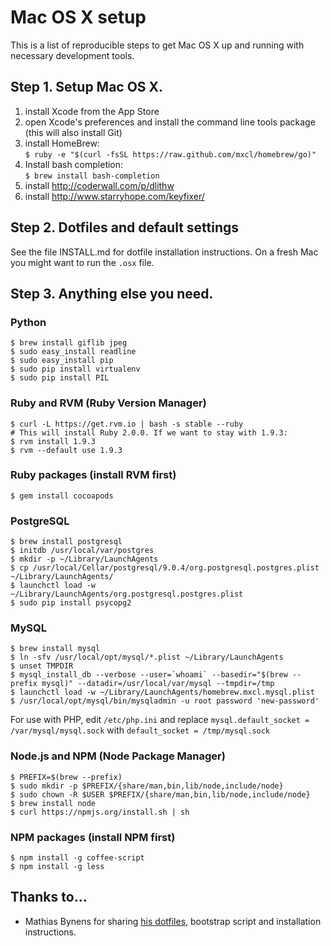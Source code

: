 # Mac OS X setup

This is a list of reproducible steps to get Mac OS X up and running with necessary development tools.


## Step 1. Setup Mac OS X.

1. install Xcode from the App Store
2. open Xcode's preferences and install the command line tools package (this will also install Git)
3. install HomeBrew:  
   `$ ruby -e "$(curl -fsSL https://raw.github.com/mxcl/homebrew/go)"`
4. Install bash completion:  
   `$ brew install bash-completion`
5. install http://coderwall.com/p/dlithw
6. install http://www.starryhope.com/keyfixer/


## Step 2. Dotfiles and default settings
See the file INSTALL.md for dotfile installation instructions. On a fresh Mac you might want to run the `.osx` file.


## Step 3. Anything else you need.

### Python

    $ brew install giflib jpeg
    $ sudo easy_install readline
    $ sudo easy_install pip
    $ sudo pip install virtualenv
    $ sudo pip install PIL
    
    
### Ruby and RVM (Ruby Version Manager)

    $ curl -L https://get.rvm.io | bash -s stable --ruby
    # This will install Ruby 2.0.0. If we want to stay with 1.9.3:
    $ rvm install 1.9.3
    $ rvm --default use 1.9.3


### Ruby packages (install RVM first)

    $ gem install cocoapods


### PostgreSQL

    $ brew install postgresql
    $ initdb /usr/local/var/postgres
    $ mkdir -p ~/Library/LaunchAgents
    $ cp /usr/local/Cellar/postgresql/9.0.4/org.postgresql.postgres.plist ~/Library/LaunchAgents/
    $ launchctl load -w ~/Library/LaunchAgents/org.postgresql.postgres.plist
    $ sudo pip install psycopg2


### MySQL

    $ brew install mysql
    $ ln -sfv /usr/local/opt/mysql/*.plist ~/Library/LaunchAgents
    $ unset TMPDIR
    $ mysql_install_db --verbose --user=`whoami` --basedir="$(brew --prefix mysql)" --datadir=/usr/local/var/mysql --tmpdir=/tmp
    $ launchctl load -w ~/Library/LaunchAgents/homebrew.mxcl.mysql.plist
    $ /usr/local/opt/mysql/bin/mysqladmin -u root password 'new-password'
    
For use with PHP, edit `/etc/php.ini` and replace `mysql.default_socket = /var/mysql/mysql.sock` with `default_socket = /tmp/mysql.sock`


### Node.js and NPM (Node Package Manager)

    $ PREFIX=$(brew --prefix)
    $ sudo mkdir -p $PREFIX/{share/man,bin,lib/node,include/node}
    $ sudo chown -R $USER $PREFIX/{share/man,bin,lib/node,include/node}
    $ brew install node
    $ curl https://npmjs.org/install.sh | sh


### NPM packages (install NPM first)

    $ npm install -g coffee-script
    $ npm install -g less



## Thanks to...
* Mathias Bynens for sharing [his dotfiles](https://github.com/mathiasbynens/dotfiles), bootstrap script and installation instructions.
